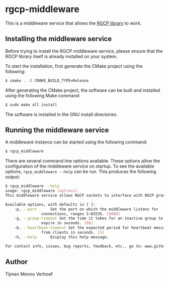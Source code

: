 # rgcp-middleware

This is a middleware service that allows the [RGCP library](https://github.com/nemjit001/reliable-group-communication-protocol) to work.

## Installing the middleware service

Before trying to install the RGCP middleware service, please ensure that
the RGCP library itself is already installed on your system.

To start the installation, first generate the CMake project using
the following:

```bash
$ cmake . -D CMAKE_BUILD_TYPE=Release
```

After generating the CMake project, the software can be built and installed
using the following Make command:

```bash
$ sudo make all install
```

The software is installed in the GNU install directories.

## Running the middleware service

A middleware instance can be started using the following command:

```bash
$ rgcp_middleware
```

There are several command line options available. These options allow
the configuration of the middleware service on startup. To see the
available options, `rgcp_middleware --help` can be run. This produces
the following output:

```bash
$ rgcp_middleware --help
usage: rgcp_middleware [options]
This middleware service allows RGCP sockets to interface with RGCP groups.

Available options, with defaults in [ ]:
	-p, --port		Set the port on which the middleware listens for
				connections, ranges 1~65535. [8000]
	-g, --group-timeout	Set the time it takes for an inactive group to
				expire in seconds. [60]
	-b, --heartbeat-timeout	Set the expected period for heartbeat messages received
				from clients in seconds. [5]
	-h, --help		Display this help message.

For contact info, issues, bug reports, feedback, etc., go to: www.github.com/nemjit001/rgcp-middleware
```

## Author

Tijmen Menno Verhoef
